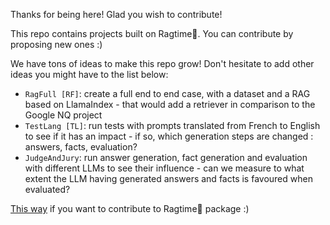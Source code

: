 Thanks for being here! Glad you wish to contribute!

This repo contains projects built on Ragtime🎹.
You can contribute by proposing new ones :)

We have tons of ideas to make this repo grow! Don't hesitate to add other ideas you might have to the list below:
- `RagFull [RF]`: create a full end to end case, with a dataset and a RAG based on LlamaIndex - that would add a retriever in comparison to the Google NQ project
- `TestLang [TL]`: run tests with prompts translated from French to English to see if it has an impact - if so, which generation steps are changed : answers, facts, evaluation?
- `JudgeAndJury`: run answer generation, fact generation and evaluation with different LLMs to see their influence - can we measure to what extent the LLM having generated answers and facts is favoured when evaluated?

[This way](https://github.com/recitalAI/ragtime-package/blob/main/CONTRIBUTING.md) if you want to contribute to Ragtime🎹 package :)